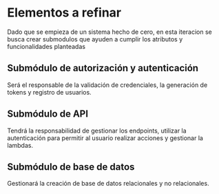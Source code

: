 # Elementos a refinar

Dado que se empieza de un sistema hecho de cero, en esta iteracion se busca crear submodulos que ayuden a cumplir los atributos y funcionalidades planteadas

## Submódulo de autorización y autenticación

Será el responsable de la validación de credenciales, la generación de tokens y registro de usuarios.

## Submódulo de API

Tendrá la responsabilidad de gestionar los endpoints, utilizar la autenticación para permitir al usuario realizar acciones y gestionar la lambdas.

## Submódulo de base de datos

Gestionará la creación de base de datos relacionales y no relacionales.

